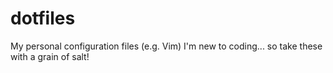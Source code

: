 # dotfiles

My personal configuration files (e.g. Vim)
I'm new to coding... so take these with a grain of salt!
